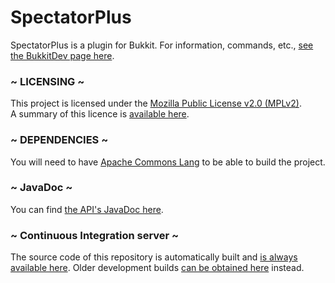 # SpectatorPlus

SpectatorPlus is a plugin for Bukkit. For information, commands, etc., [see the BukkitDev page here](http://dev.bukkit.org/bukkit-plugins/spectator/).

### ~ LICENSING ~

This project is licensed under the [Mozilla Public License v2.0 (MPLv2)](https://www.mozilla.org/MPL/2.0/).  
A summary of this licence is [available here](https://tldrlegal.com/license/mozilla-public-license-2.0-(mpl-2)#summary).

### ~ DEPENDENCIES ~

You will need to have [Apache Commons Lang](http://commons.apache.org/proper/commons-lang/) to be able to build the project.

### ~ JavaDoc ~

You can find [the API's JavaDoc here](http://depot.carrade.eu/html/bukkit/doc/spectatorplus/).

### ~ Continuous Integration server ~

The source code of this repository is automatically built and [is always available here](http://ci.pgmann.cf/job/SpectatorPlus/).
Older development builds [can be obtained here](http://jenkins.carrade.eu/job/SpectatorPlus/) instead.
